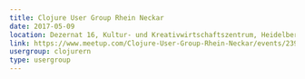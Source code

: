 ```yaml
---
title: Clojure User Group Rhein Neckar
date: 2017-05-09
location: Dezernat 16, Kultur- und Kreativwirtschaftszentrum, Heidelberg
link: https://www.meetup.com/Clojure-User-Group-Rhein-Neckar/events/239700356/
usergroup: clojurern
type: usergroup
---
```

